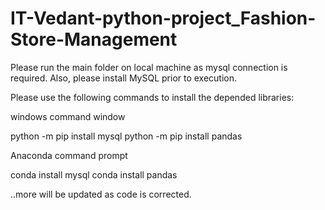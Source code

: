 # IT-Vedant-python-project_Fashion-Store-Management

Please run the main folder on local machine as mysql connection is required. Also, please install MySQL prior to execution.

Please use the following commands to install the depended libraries:

windows command window

python -m pip install mysql
python -m pip install pandas

Anaconda command prompt

conda install mysql
conda install pandas

..more will be updated as code is corrected.
